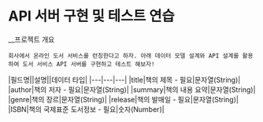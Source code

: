 # API 서버 구현 및 테스트 연습

__프로젝트 개요

    회사에서 온라인 도서 서비스를 런칭한다고 하자. 아래 데이터 모델 설계와 API 설계를 활용하여 도서 서비스 API 서버를 구현하고 테스트 해보자!
    
|필드명||설명||데이터 타입|
|---|---|---|
|title|책의 제목 - 필요|문자열(String)|
|author|책의 저자 - 필요|문자열(String)|
|summary|책의 내용 요약|문자열(String)|
|genre|책의 장르|문자열(String)|
|release|책의 발매일 - 필요|문자열(String)|
|ISBN|책의 국제표준 도서정보 - 필요|숫자(Number)|
  
